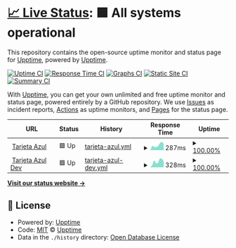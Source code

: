 # [📈 Live Status](https://demo.upptime.js.org): <!--live status--> **🟩 All systems operational**

This repository contains the open-source uptime monitor and status page for [Upptime](https://upptime.js.org), powered by [Upptime](https://github.com/upptime/upptime).

[![Uptime CI](https://github.com/kukamarilla/ta-status/workflows/Uptime%20CI/badge.svg)](https://github.com/kukamarilla/ta-status/actions?query=workflow%3A%22Uptime+CI%22)
[![Response Time CI](https://github.com/kukamarilla/ta-status/workflows/Response%20Time%20CI/badge.svg)](https://github.com/kukamarilla/ta-status/actions?query=workflow%3A%22Response+Time+CI%22)
[![Graphs CI](https://github.com/kukamarilla/ta-status/workflows/Graphs%20CI/badge.svg)](https://github.com/kukamarilla/ta-status/actions?query=workflow%3A%22Graphs+CI%22)
[![Static Site CI](https://github.com/kukamarilla/ta-status/workflows/Static%20Site%20CI/badge.svg)](https://github.com/kukamarilla/ta-status/actions?query=workflow%3A%22Static+Site+CI%22)
[![Summary CI](https://github.com/kukamarilla/ta-status/workflows/Summary%20CI/badge.svg)](https://github.com/kukamarilla/ta-status/actions?query=workflow%3A%22Summary+CI%22)

With [Upptime](https://upptime.js.org), you can get your own unlimited and free uptime monitor and status page, powered entirely by a GitHub repository. We use [Issues](https://github.com/upptime/upptime/issues) as incident reports, [Actions](https://github.com/kukamarilla/ta-status/actions) as uptime monitors, and [Pages](https://demo.upptime.js.org) for the status page.

<!--start: status pages-->
<!-- This summary is generated by Upptime (https://github.com/upptime/upptime) -->
<!-- Do not edit this manually, your changes will be overwritten -->
<!-- prettier-ignore -->
| URL | Status | History | Response Time | Uptime |
| --- | ------ | ------- | ------------- | ------ |
| <img alt="" src="https://icons.duckduckgo.com/ip3/www.tarjetaazul.com.py.ico" height="13"> [Tarjeta Azul](https://www.tarjetaazul.com.py) | 🟩 Up | [tarjeta-azul.yml](https://github.com/kukiamarilla/ta-status/commits/HEAD/history/tarjeta-azul.yml) | <details><summary><img alt="Response time graph" src="./graphs/tarjeta-azul/response-time-week.png" height="20"> 287ms</summary><br><a href="https://kukiamarilla.github.io/ta-status/history/tarjeta-azul"><img alt="Response time 355" src="https://img.shields.io/endpoint?url=https%3A%2F%2Fraw.githubusercontent.com%2Fkukiamarilla%2Fta-status%2FHEAD%2Fapi%2Ftarjeta-azul%2Fresponse-time.json"></a><br><a href="https://kukiamarilla.github.io/ta-status/history/tarjeta-azul"><img alt="24-hour response time 357" src="https://img.shields.io/endpoint?url=https%3A%2F%2Fraw.githubusercontent.com%2Fkukiamarilla%2Fta-status%2FHEAD%2Fapi%2Ftarjeta-azul%2Fresponse-time-day.json"></a><br><a href="https://kukiamarilla.github.io/ta-status/history/tarjeta-azul"><img alt="7-day response time 287" src="https://img.shields.io/endpoint?url=https%3A%2F%2Fraw.githubusercontent.com%2Fkukiamarilla%2Fta-status%2FHEAD%2Fapi%2Ftarjeta-azul%2Fresponse-time-week.json"></a><br><a href="https://kukiamarilla.github.io/ta-status/history/tarjeta-azul"><img alt="30-day response time 273" src="https://img.shields.io/endpoint?url=https%3A%2F%2Fraw.githubusercontent.com%2Fkukiamarilla%2Fta-status%2FHEAD%2Fapi%2Ftarjeta-azul%2Fresponse-time-month.json"></a><br><a href="https://kukiamarilla.github.io/ta-status/history/tarjeta-azul"><img alt="1-year response time 336" src="https://img.shields.io/endpoint?url=https%3A%2F%2Fraw.githubusercontent.com%2Fkukiamarilla%2Fta-status%2FHEAD%2Fapi%2Ftarjeta-azul%2Fresponse-time-year.json"></a></details> | <details><summary><a href="https://kukiamarilla.github.io/ta-status/history/tarjeta-azul">100.00%</a></summary><a href="https://kukiamarilla.github.io/ta-status/history/tarjeta-azul"><img alt="All-time uptime 99.99%" src="https://img.shields.io/endpoint?url=https%3A%2F%2Fraw.githubusercontent.com%2Fkukiamarilla%2Fta-status%2FHEAD%2Fapi%2Ftarjeta-azul%2Fuptime.json"></a><br><a href="https://kukiamarilla.github.io/ta-status/history/tarjeta-azul"><img alt="24-hour uptime 100.00%" src="https://img.shields.io/endpoint?url=https%3A%2F%2Fraw.githubusercontent.com%2Fkukiamarilla%2Fta-status%2FHEAD%2Fapi%2Ftarjeta-azul%2Fuptime-day.json"></a><br><a href="https://kukiamarilla.github.io/ta-status/history/tarjeta-azul"><img alt="7-day uptime 100.00%" src="https://img.shields.io/endpoint?url=https%3A%2F%2Fraw.githubusercontent.com%2Fkukiamarilla%2Fta-status%2FHEAD%2Fapi%2Ftarjeta-azul%2Fuptime-week.json"></a><br><a href="https://kukiamarilla.github.io/ta-status/history/tarjeta-azul"><img alt="30-day uptime 100.00%" src="https://img.shields.io/endpoint?url=https%3A%2F%2Fraw.githubusercontent.com%2Fkukiamarilla%2Fta-status%2FHEAD%2Fapi%2Ftarjeta-azul%2Fuptime-month.json"></a><br><a href="https://kukiamarilla.github.io/ta-status/history/tarjeta-azul"><img alt="1-year uptime 100.00%" src="https://img.shields.io/endpoint?url=https%3A%2F%2Fraw.githubusercontent.com%2Fkukiamarilla%2Fta-status%2FHEAD%2Fapi%2Ftarjeta-azul%2Fuptime-year.json"></a></details>
| <img alt="" src="https://icons.duckduckgo.com/ip3/dev.tarjetaazul.com.py.ico" height="13"> [Tarjeta Azul Dev](https://dev.tarjetaazul.com.py) | 🟩 Up | [tarjeta-azul-dev.yml](https://github.com/kukiamarilla/ta-status/commits/HEAD/history/tarjeta-azul-dev.yml) | <details><summary><img alt="Response time graph" src="./graphs/tarjeta-azul-dev/response-time-week.png" height="20"> 328ms</summary><br><a href="https://kukiamarilla.github.io/ta-status/history/tarjeta-azul-dev"><img alt="Response time 289" src="https://img.shields.io/endpoint?url=https%3A%2F%2Fraw.githubusercontent.com%2Fkukiamarilla%2Fta-status%2FHEAD%2Fapi%2Ftarjeta-azul-dev%2Fresponse-time.json"></a><br><a href="https://kukiamarilla.github.io/ta-status/history/tarjeta-azul-dev"><img alt="24-hour response time 319" src="https://img.shields.io/endpoint?url=https%3A%2F%2Fraw.githubusercontent.com%2Fkukiamarilla%2Fta-status%2FHEAD%2Fapi%2Ftarjeta-azul-dev%2Fresponse-time-day.json"></a><br><a href="https://kukiamarilla.github.io/ta-status/history/tarjeta-azul-dev"><img alt="7-day response time 328" src="https://img.shields.io/endpoint?url=https%3A%2F%2Fraw.githubusercontent.com%2Fkukiamarilla%2Fta-status%2FHEAD%2Fapi%2Ftarjeta-azul-dev%2Fresponse-time-week.json"></a><br><a href="https://kukiamarilla.github.io/ta-status/history/tarjeta-azul-dev"><img alt="30-day response time 269" src="https://img.shields.io/endpoint?url=https%3A%2F%2Fraw.githubusercontent.com%2Fkukiamarilla%2Fta-status%2FHEAD%2Fapi%2Ftarjeta-azul-dev%2Fresponse-time-month.json"></a><br><a href="https://kukiamarilla.github.io/ta-status/history/tarjeta-azul-dev"><img alt="1-year response time 279" src="https://img.shields.io/endpoint?url=https%3A%2F%2Fraw.githubusercontent.com%2Fkukiamarilla%2Fta-status%2FHEAD%2Fapi%2Ftarjeta-azul-dev%2Fresponse-time-year.json"></a></details> | <details><summary><a href="https://kukiamarilla.github.io/ta-status/history/tarjeta-azul-dev">100.00%</a></summary><a href="https://kukiamarilla.github.io/ta-status/history/tarjeta-azul-dev"><img alt="All-time uptime 99.97%" src="https://img.shields.io/endpoint?url=https%3A%2F%2Fraw.githubusercontent.com%2Fkukiamarilla%2Fta-status%2FHEAD%2Fapi%2Ftarjeta-azul-dev%2Fuptime.json"></a><br><a href="https://kukiamarilla.github.io/ta-status/history/tarjeta-azul-dev"><img alt="24-hour uptime 100.00%" src="https://img.shields.io/endpoint?url=https%3A%2F%2Fraw.githubusercontent.com%2Fkukiamarilla%2Fta-status%2FHEAD%2Fapi%2Ftarjeta-azul-dev%2Fuptime-day.json"></a><br><a href="https://kukiamarilla.github.io/ta-status/history/tarjeta-azul-dev"><img alt="7-day uptime 100.00%" src="https://img.shields.io/endpoint?url=https%3A%2F%2Fraw.githubusercontent.com%2Fkukiamarilla%2Fta-status%2FHEAD%2Fapi%2Ftarjeta-azul-dev%2Fuptime-week.json"></a><br><a href="https://kukiamarilla.github.io/ta-status/history/tarjeta-azul-dev"><img alt="30-day uptime 100.00%" src="https://img.shields.io/endpoint?url=https%3A%2F%2Fraw.githubusercontent.com%2Fkukiamarilla%2Fta-status%2FHEAD%2Fapi%2Ftarjeta-azul-dev%2Fuptime-month.json"></a><br><a href="https://kukiamarilla.github.io/ta-status/history/tarjeta-azul-dev"><img alt="1-year uptime 100.00%" src="https://img.shields.io/endpoint?url=https%3A%2F%2Fraw.githubusercontent.com%2Fkukiamarilla%2Fta-status%2FHEAD%2Fapi%2Ftarjeta-azul-dev%2Fuptime-year.json"></a></details>

<!--end: status pages-->

[**Visit our status website →**](https://demo.upptime.js.org)

## 📄 License

- Powered by: [Upptime](https://github.com/upptime/upptime)
- Code: [MIT](./LICENSE) © [Upptime](https://upptime.js.org)
- Data in the `./history` directory: [Open Database License](https://opendatacommons.org/licenses/odbl/1-0/)
